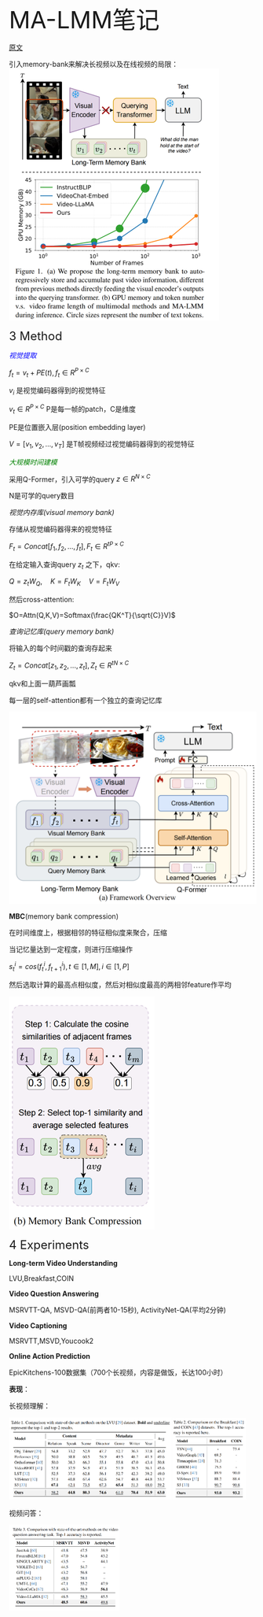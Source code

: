 <font size=8>MA-LMM笔记</font>



[原文](https://openaccess.thecvf.com//content/CVPR2024/papers/He_MA-LMM_Memory-Augmented_Large_Multimodal_Model_for_Long-Term_Video_Understanding_CVPR_2024_paper.pdf)



引入memory-bank来解决长视频以及在线视频的局限：
<img src="../论文阅读笔记/img/MA-LMM(1).png" alt="MA-LMM(1)" style="zoom:50%;" />



<font size=5>3 Method</font>

<font color=blue>*视觉提取*</font>

$f_t=v_t+PE(t),f_t\in R^{P\times C}$  

$v_i$ 是视觉编码器得到的视觉特征

$v_t\in R^{P\times C}$ P是每一帧的patch，C是维度

PE是位置嵌入层(position embedding layer)

$V=[v_1,v_2,...,v_T]$ 是T帧视频经过视觉编码器得到的视觉特征

<font color=green>*大规模时间建模*</font>

采用Q-Former，引入可学的query $z\in R^{N\times C}$

N是可学的query数目



*视觉内存库(visual memory bank)*

存储从视觉编码器得来的视觉特征

$F_t=Concat[f_1,f_2,...,f_t], F_t\in R^{tP\times C}$

在给定输入查询query $z_t$ 之下，qkv:

$Q=z_tW_Q,\quad K=F_tW_K\quad V=F_tW_V$

然后cross-attention:

$O=Attn(Q,K,V)=Softmax(\frac{QK^T}{\sqrt{C}}V)$





*查询记忆库(query memory bank)*

将输入的每个时间戳的查询存起来

$Z_t=Concat[z_1,z_2,...,z_t],Z_t\in R^{tN\times C}$





qkv和上面一葫芦画瓢

每一层的self-attention都有一个独立的查询记忆库

<img src="../论文阅读笔记/img/MA-LMM(2).png" alt="MA-LMM(2)" style="zoom:50%;" />

**MBC**(memory bank compression)

在时间维度上，根据相邻的特征相似度来聚合，压缩



当记忆量达到一定程度，则进行压缩操作

$s_t^i=cos(f_t^i,f_{t+1}^i),t\in [1,M],i\in [1,P]$

然后选取计算的最高点相似度，然后对相似度最高的两相邻feature作平均

<img src="../论文阅读笔记/img/MA-LMM(3).png" alt="MA-LMM(3)" style="zoom:50%;" />



<font size=5>4 Experiments</font>

**Long-term Video Understanding**

LVU,Breakfast,COIN

**Video Question Answering**

MSRVTT-QA, MSVD-QA(前两者10-15秒), ActivityNet-QA(平均2分钟)

**Video Captioning**

MSRVTT,MSVD,Youcook2

**Online Action Prediction**

EpicKitchens-100数据集（700个长视频，内容是做饭，长达100小时）



**表现**：

长视频理解：

<img src="../论文阅读笔记/img/MA-LMM(4).png" alt="MA-LMM(4)" style="zoom:50%;" />

<img src="../论文阅读笔记/img/MA-LMM(5).png" alt="MA-LMM(5)" style="zoom:50%;" />



视频问答：

<img src="../论文阅读笔记/img/MA-LMM(6).png" alt="MA-LMM(6)" style="zoom:50%;" />
